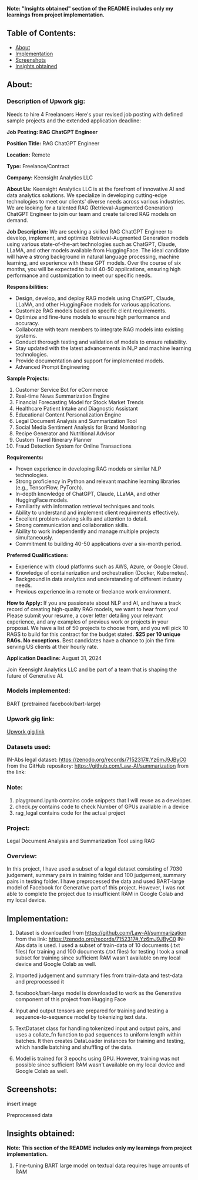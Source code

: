 **Note: "Insights obtained" section of the README includes only my learnings from project implementation.**

## Table of Contents:

- [About](#about)
- [Implementation](#implementation)
- [Screenshots](#screenshots)
- [Insights obtained](#insights-obtained)

## About:

### **Description of Upwork gig:**
Needs to hire 4 Freelancers
Here's your revised job posting with defined sample projects and the extended application deadline:

**Job Posting: RAG ChatGPT Engineer**

**Position Title:** RAG ChatGPT Engineer

**Location:** Remote

**Type:** Freelance/Contract

**Company:** Keensight Analytics LLC

**About Us:**
Keensight Analytics LLC is at the forefront of innovative AI and data analytics solutions. We specialize in developing cutting-edge technologies to meet our clients' diverse needs across various industries. We are looking for a talented RAG (Retrieval-Augmented Generation) ChatGPT Engineer to join our team and create tailored RAG models on demand.

**Job Description:**
We are seeking a skilled RAG ChatGPT Engineer to develop, implement, and optimize Retrieval-Augmented Generation models using various state-of-the-art technologies such as ChatGPT, Claude, LLaMA, and other models available from HuggingFace. The ideal candidate will have a strong background in natural language processing, machine learning, and experience with these GPT models. Over the course of six months, you will be expected to build 40-50 applications, ensuring high performance and customization to meet our specific needs.

**Responsibilities:**
- Design, develop, and deploy RAG models using ChatGPT, Claude, LLaMA, and other HuggingFace models for various applications.
- Customize RAG models based on specific client requirements.
- Optimize and fine-tune models to ensure high performance and accuracy.
- Collaborate with team members to integrate RAG models into existing systems.
- Conduct thorough testing and validation of models to ensure reliability.
- Stay updated with the latest advancements in NLP and machine learning technologies.
- Provide documentation and support for implemented models.
- Advanced Prompt Engineering

**Sample Projects:**
1. Customer Service Bot for eCommerce
2. Real-time News Summarization Engine
3. Financial Forecasting Model for Stock Market Trends
4. Healthcare Patient Intake and Diagnostic Assistant
5. Educational Content Personalization Engine
6. Legal Document Analysis and Summarization Tool
7. Social Media Sentiment Analysis for Brand Monitoring
8. Recipe Generator and Nutritional Advisor
9. Custom Travel Itinerary Planner
10. Fraud Detection System for Online Transactions

**Requirements:**
- Proven experience in developing RAG models or similar NLP technologies.
- Strong proficiency in Python and relevant machine learning libraries (e.g., TensorFlow, PyTorch).
- In-depth knowledge of ChatGPT, Claude, LLaMA, and other HuggingFace models.
- Familiarity with information retrieval techniques and tools.
- Ability to understand and implement client requirements effectively.
- Excellent problem-solving skills and attention to detail.
- Strong communication and collaboration skills.
- Ability to work independently and manage multiple projects simultaneously.
- Commitment to building 40-50 applications over a six-month period.

**Preferred Qualifications:**
- Experience with cloud platforms such as AWS, Azure, or Google Cloud.
- Knowledge of containerization and orchestration (Docker, Kubernetes).
- Background in data analytics and understanding of different industry needs.
- Previous experience in a remote or freelance work environment.

**How to Apply:**
If you are passionate about NLP and AI, and have a track record of creating high-quality RAG models, we want to hear from you! Please submit your resume, a cover letter detailing your relevant experience, and any examples of previous work or projects in your proposal. We have a list of 50 projects to choose from, and you will pick 10 RAGS to build for this contract for the budget stated. **$25 per 10 unique RAGs. No exceptions.** Best candidates have a chance to join the firm serving US clients at their hourly rate.

**Application Deadline:** August 31, 2024

Join Keensight Analytics LLC and be part of a team that is shaping the future of Generative AI.


### Models implemented:
BART (pretrained facebook/bart-large)

### Upwork gig link:
[Upwork gig link](https://www.upwork.com/jobs/~01b0b2671bf33fd4e9)

### Datasets used:
IN-Abs legal dataset: https://zenodo.org/records/7152317#.Yz6mJ9JByC0 from the GitHub repository: https://github.com/Law-AI/summarization from the link: 


### Note:
1. playground.ipynb contains code snippets that I will reuse as a developer.
2. check.py contains code to check Number of GPUs available in a device
3. rag_legal contains code for the actual project

### Project:
Legal Document Analysis and Summarization Tool using RAG

### Overview:
In this project, I have used a subset of a legal dataset consisting of 7030 judgement, summary pairs in training folder and 100 judgement, summary pairs in testing folder. I have preprocessed the data and used BART-large model of Facebook for Generative part of this project. However, I was not able to complete the project due to insufficient RAM in Google Colab and my local device.

## Implementation:

1) Dataset is downloaded from https://github.com/Law-AI/summarization from the link: https://zenodo.org/records/7152317#.Yz6mJ9JByC0
IN-Abs data is used. I used a subset of train-data of 10 documents (.txt files) for training and 100 documents (.txt files) for testing
I took a small subset for training since sufficient RAM wasn't available on my local device and Google Colab as well.

2) Imported judgement and summary files from train-data and test-data and preprocessed it

3) facebook/bart-large model is downloaded to work as the Generative component of this project
from Hugging Face

4) Input and output tensors are prepared for training and testing a sequence-to-sequence model
by tokenizing text data.

5) TextDataset class for handling tokenized input and output pairs, and uses a collate_fn function to
pad sequences to uniform length within batches. It then creates DataLoader instances for training
and testing, which handle batching and shuffling of the data. 

6) Model is trained for 3 epochs using GPU. However, training was not possible since sufficient RAM wasn't
available on my local device and Google Colab as well.


## Screenshots:


insert image

Preprocessed data

## Insights obtained:
**Note: This section of the README includes only my learnings from project implementation.**

1) Fine-tuning BART large model on textual data requires huge amounts of RAM